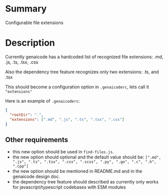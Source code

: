 # Summary

Configurable file extensions

# Description

Currently genaicode has a hardcoded list of recognized file extensions: .md, .js, .ts, .tsx, .css

Also the dependency tree feature recognizes only two extensions: .ts, and .tsx

This should become a configuration option in `.genaicoderc`, lets call it `"extensions"`

Here is an example of `.genaicoderc`:

```json
{
  "rootDir": ".",
  "extensions": [".md", ".js", ".ts", ".tsx", ".css"]
}
```

## Other requirements

- this new option should be used in `find-files.js`.
- the new option should optional and the default value should be: `[".md", ".js", ".ts", ".tsx", ".css", ".scss", ".py", ".go", ".c", ".h", ".cpp"]`
- the new option should be mentioned in README.md and in the genaicode design doc.
- the dependency tree feature should described as currently only works for javascript/typescript codebases with ESM modules
